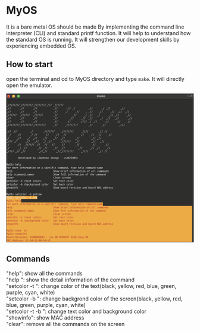 # MyOS

It is a bare metal OS should be made By implementing the command line interpreter (CLI) and standard printf function. It will help to understand how the standard OS is running. It will strengthen our development skills by experiencing embedded OS.

## How to start

open the terminal and cd to MyOS directory and type ```make```. It will directly open the emulator.

<img src="https://github.com/jjheon0614/MyOS/blob/main/MyOS_Image.png" alt="image" width="600" height="400">

## Commands

"help": show all the commands<br>
"help <command>": show the detail information of the command<br>
"setcolor -t <color>": change color of the text(black, yellow, red, blue, green, purple, cyan, white)<br>
"setcolor -b <color>": change backgrond color of the screen(black, yellow, red, blue, green, purple, cyan, white)<br>
"setcolor -t <color> -b <color>": change text color and background color<br>
"showinfo": show MAC address<br>
"clear": remove all the commands on the screen<br>
